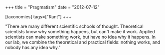+++
title = "Pragmatism"
date = "2012-07-12"

[taxonomies]
tags=["Rant"]
+++

‎"There are many different scientific schools of thought. Theoretical scientists know why something happens, but can't make it work. Applied scientists can make something work, but have no idea why it happens. In our lab, we combine the theoretical and practical fields: nothing works, and nobody has any idea why."
